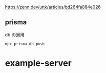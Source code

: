 https://zenn.dev/uttk/articles/bd264fa884e026

## prisma

db の適用

`npx prisma db push`
# example-server
